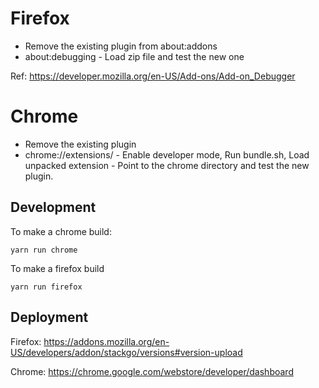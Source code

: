 # Firefox

* Remove the existing plugin from about:addons
* about:debugging  - Load zip file and test the new one

Ref: https://developer.mozilla.org/en-US/Add-ons/Add-on_Debugger

# Chrome

* Remove the existing plugin
* chrome://extensions/ - Enable developer mode, Run bundle.sh, Load
  unpacked extension - Point to the chrome directory and test the new
  plugin.

## Development

To make a chrome build:

``` shellsession
yarn run chrome
```

To make a firefox build

``` shellsession
yarn run firefox
```

## Deployment

Firefox: https://addons.mozilla.org/en-US/developers/addon/stackgo/versions#version-upload

Chrome: https://chrome.google.com/webstore/developer/dashboard
